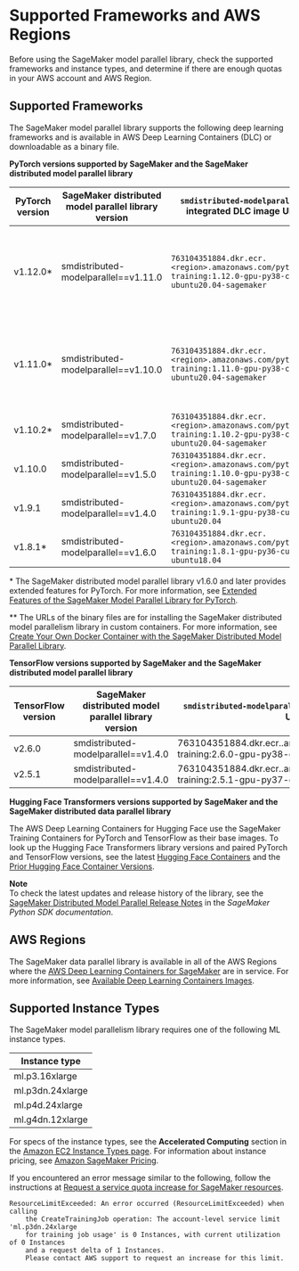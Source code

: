 # Supported Frameworks and AWS Regions<a name="distributed-model-parallel-support"></a>

Before using the SageMaker model parallel library, check the supported frameworks and instance types, and determine if there are enough quotas in your AWS account and AWS Region\.

## Supported Frameworks<a name="distributed-model-parallel-supported-frameworks"></a>

The SageMaker model parallel library supports the following deep learning frameworks and is available in AWS Deep Learning Containers \(DLC\) or downloadable as a binary file\.


**PyTorch versions supported by SageMaker and the SageMaker distributed model parallel library**  

| PyTorch version | SageMaker distributed model parallel library version | `smdistributed-modelparallel` integrated DLC image URI | URL of the binary file\*\* | 
| --- | --- | --- | --- | 
| v1\.12\.0\* | smdistributed\-modelparallel==v1\.11\.0 |  `763104351884.dkr.ecr.<region>.amazonaws.com/pytorch-training:1.12.0-gpu-py38-cu113-ubuntu20.04-sagemaker`   | https://sagemaker\-distributed\-model\-parallel\.s3\.us\-west\-2\.amazonaws\.com/pytorch\-1\.12\.0/build\-artifacts/2022\-08\-12\-16\-58/smdistributed\_modelparallel\-1\.11\.0\-cp38\-cp38\-linux\_x86\_64\.whl | 
| v1\.11\.0\* | smdistributed\-modelparallel==v1\.10\.0 |  `763104351884.dkr.ecr.<region>.amazonaws.com/pytorch-training:1.11.0-gpu-py38-cu113-ubuntu20.04-sagemaker`  | https://sagemaker\-distributed\-model\-parallel\.s3\.us\-west\-2\.amazonaws\.com/pytorch\-1\.11\.0/build\-artifacts/2022\-07\-11\-19\-23/smdistributed\_modelparallel\-1\.10\.0\-cp38\-cp38\-linux\_x86\_64\.whl | 
| v1\.10\.2\* |  smdistributed\-modelparallel==v1\.7\.0 |  `763104351884.dkr.ecr.<region>.amazonaws.com/pytorch-training:1.10.2-gpu-py38-cu113-ubuntu20.04-sagemaker`  | \- | 
| v1\.10\.0 |  smdistributed\-modelparallel==v1\.5\.0 |  `763104351884.dkr.ecr.<region>.amazonaws.com/pytorch-training:1.10.0-gpu-py38-cu113-ubuntu20.04-sagemaker`  | \- | 
| v1\.9\.1 |  smdistributed\-modelparallel==v1\.4\.0 |  `763104351884.dkr.ecr.<region>.amazonaws.com/pytorch-training:1.9.1-gpu-py38-cu111-ubuntu20.04`  | \- | 
| v1\.8\.1\* |  smdistributed\-modelparallel==v1\.6\.0 |  `763104351884.dkr.ecr.<region>.amazonaws.com/pytorch-training:1.8.1-gpu-py36-cu111-ubuntu18.04`  | \- | 

\* The SageMaker distributed model parallel library v1\.6\.0 and later provides extended features for PyTorch\. For more information, see [Extended Features of the SageMaker Model Parallel Library for PyTorch](model-parallel-extended-features-pytorch.md)\.

\*\* The URLs of the binary files are for installing the SageMaker distributed model parallelism library in custom containers\. For more information, see [Create Your Own Docker Container with the SageMaker Distributed Model Parallel Library](model-parallel-sm-sdk.md#model-parallel-bring-your-own-container)\.


**TensorFlow versions supported by SageMaker and the SageMaker distributed model parallel library**  

| TensorFlow version | SageMaker distributed model parallel library version | `smdistributed-modelparallel` integrated DLC image URI | 
| --- | --- | --- | 
| v2\.6\.0 | smdistributed\-modelparallel==v1\.4\.0 | 763104351884\.dkr\.ecr\.<region>\.amazonaws\.com/tensorflow\-training:2\.6\.0\-gpu\-py38\-cu112\-ubuntu20\.04 | 
| v2\.5\.1 | smdistributed\-modelparallel==v1\.4\.0  | 763104351884\.dkr\.ecr\.<region>\.amazonaws\.com/tensorflow\-training:2\.5\.1\-gpu\-py37\-cu112\-ubuntu18\.04  | 

**Hugging Face Transformers versions supported by SageMaker and the SageMaker distributed data parallel library**

The AWS Deep Learning Containers for Hugging Face use the SageMaker Training Containers for PyTorch and TensorFlow as their base images\. To look up the Hugging Face Transformers library versions and paired PyTorch and TensorFlow versions, see the latest [Hugging Face Containers](https://github.com/aws/deep-learning-containers/blob/master/available_images.md#huggingface-training-containers) and the [Prior Hugging Face Container Versions](https://github.com/aws/deep-learning-containers/blob/master/available_images.md#prior-hugging-face-container-versions)\.

**Note**  
To check the latest updates and release history of the library, see the [SageMaker Distributed Model Parallel Release Notes](https://sagemaker.readthedocs.io/en/stable/api/training/smd_model_parallel_release_notes/smd_model_parallel_change_log.html) in the *SageMaker Python SDK documentation*\.

## AWS Regions<a name="distributed-model-parallel-availablity-zone"></a>

The SageMaker data parallel library is available in all of the AWS Regions where the [AWS Deep Learning Containers for SageMaker](https://github.com/aws/deep-learning-containers/blob/master/available_images.md#sagemaker-framework-containers-sm-support-only) are in service\. For more information, see [Available Deep Learning Containers Images](https://github.com/aws/deep-learning-containers/blob/master/available_images.md#available-deep-learning-containers-images)\.

## Supported Instance Types<a name="distributed-model-parallel-supported-instance-types"></a>

The SageMaker model parallelism library requires one of the following ML instance types\.


| Instance type | 
| --- | 
| ml\.p3\.16xlarge | 
| ml\.p3dn\.24xlarge  | 
| ml\.p4d\.24xlarge | 
| ml\.g4dn\.12xlarge | 

For specs of the instance types, see the **Accelerated Computing** section in the [Amazon EC2 Instance Types page](http://aws.amazon.com/ec2/instance-types/)\. For information about instance pricing, see [Amazon SageMaker Pricing](http://aws.amazon.com/sagemaker/pricing/)\.

If you encountered an error message similar to the following, follow the instructions at [Request a service quota increase for SageMaker resources](https://docs.aws.amazon.com/sagemaker/latest/dg/regions-quotas.html#service-limit-increase-request-procedure)\.

```
ResourceLimitExceeded: An error occurred (ResourceLimitExceeded) when calling
    the CreateTrainingJob operation: The account-level service limit 'ml.p3dn.24xlarge
    for training job usage' is 0 Instances, with current utilization of 0 Instances
    and a request delta of 1 Instances.
    Please contact AWS support to request an increase for this limit.
```